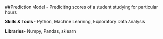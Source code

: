 ##Prediction Model - Prediciting scores of a student studying for particular hours

**Skills & Tools** - Python, Machine Learning, Exploratory Data Analysis

**Libraries**- Numpy, Pandas, sklearn
